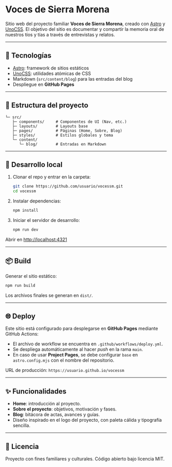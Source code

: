 # Voces de Sierra Morena

Sitio web del proyecto familiar **Voces de Sierra Morena**, creado con [Astro](https://astro.build) y [UnoCSS](https://unocss.dev). El objetivo del sitio es documentar y compartir la memoria oral de nuestros tíos y tías a través de entrevistas y relatos.

---

## 🚀 Tecnologías
- [Astro](https://astro.build): framework de sitios estáticos
- [UnoCSS](https://unocss.dev): utilidades atómicas de CSS
- Markdown (`src/content/blog`) para las entradas del blog
- Despliegue en **GitHub Pages**

---

## 📂 Estructura del proyecto
```
└─ src/
   ├─ components/     # Componentes de UI (Nav, etc.)
   ├─ layouts/        # Layouts base
   ├─ pages/          # Páginas (Home, Sobre, Blog)
   ├─ styles/         # Estilos globales y tema
   └─ content/
      └─ blog/        # Entradas en Markdown
```

---

## 🔧 Desarrollo local
1. Clonar el repo y entrar en la carpeta:
   ```bash
   git clone https://github.com/usuario/vocessm.git
   cd vocessm
   ```

2. Instalar dependencias:
   ```bash
   npm install
   ```

3. Iniciar el servidor de desarrollo:
   ```bash
   npm run dev
   ```

Abrir en [http://localhost:4321](http://localhost:4321)

---

## 📦 Build
Generar el sitio estático:
```bash
npm run build
```
Los archivos finales se generan en `dist/`.

---

## 🌐 Deploy
Este sitio está configurado para desplegarse en **GitHub Pages** mediante GitHub Actions:
- El archivo de workflow se encuentra en `.github/workflows/deploy.yml`.
- Se despliega automáticamente al hacer *push* en la rama `main`.
- En caso de usar **Project Pages**, se debe configurar `base` en `astro.config.mjs` con el nombre del repositorio.

URL de producción: `https://usuario.github.io/vocessm`

---

## ✨ Funcionalidades
- **Home**: introducción al proyecto.
- **Sobre el proyecto**: objetivos, motivación y fases.
- **Blog**: bitácora de actas, avances y guías.
- Diseño inspirado en el logo del proyecto, con paleta cálida y tipografía sencilla.

---

## 📜 Licencia
Proyecto con fines familiares y culturales. Código abierto bajo licencia MIT.
